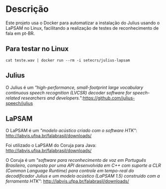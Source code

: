 # Descrição
Este projeto usa o Docker para automatizar a instalação do Julius usando o LaPSAM no Linux, facilitando a realização de testes de reconhecimento de fala em pt-BR.

## Para testar no Linux
```
cat teste.wav | docker run --rm -i setecrs/julius-lapsam
```

## Julius
O Julius é um *"high-performance, small-footprint large vocabulary continuous speech recognition (LVCSR) decoder software for speech-related researchers and developers."*:https://github.com/julius-speech/julius

## LaPSAM
O LaPSAM é um *"modelo acústico criado com o software HTK"*: http://labvis.ufpa.br/falabrasil/downloads/

Foi utilizado o LaPSAM do Coruja para Java: http://labvis.ufpa.br/falabrasil/downloads/

O Coruja é um *"software para reconhecimento de voz em Português Brasileiro, composto por uma API desenvolvida em C++ com suporte a CLR (Common Language Runtime) para controle em tempo-real do decodificador Julius e um modelo acústico (LaPSAM 1.5) construído com a ferramenta HTK"*: http://labvis.ufpa.br/falabrasil/downloads/

